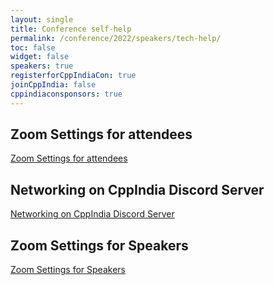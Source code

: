 ```yaml
---
layout: single
title: Conference self-help
permalink: /conference/2022/speakers/tech-help/
toc: false
widget: false
speakers: true
registerforCppIndiaCon: true
joinCppIndia: false
cppindiaconsponsors: true
---
```


## Zoom Settings for attendees
[Zoom Settings for attendees](/conference/2022/speakers/attendee_zoom_setting/)

## Networking on CppIndia Discord Server
[Networking on CppIndia Discord Server](/conference/2022/networking/)

## Zoom Settings for Speakers
[Zoom Settings for Speakers](/conference/2022/speakers/zoom_settings/)